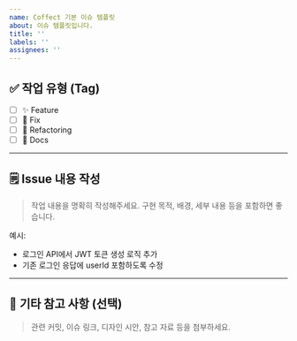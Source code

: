 ```yaml
---
name: Coffect 기본 이슈 템플릿
about: 이슈 템플릿입니다.
title: ''
labels: ''
assignees: ''
---
```


## ✅ 작업 유형 (Tag)

- [ ] ✨ Feature 
- [ ] 🐛 Fix 
- [ ] 🔨 Refactoring 
- [ ] 📝 Docs 

---

## 🗒️ Issue 내용 작성

> 작업 내용을 명확히 작성해주세요. 구현 목적, 배경, 세부 내용 등을 포함하면 좋습니다.

예시:
- 로그인 API에서 JWT 토큰 생성 로직 추가
- 기존 로그인 응답에 userId 포함하도록 수정

---

## 🔁 기타 참고 사항 (선택)

> 관련 커밋, 이슈 링크, 디자인 시안, 참고 자료 등을 첨부하세요.

